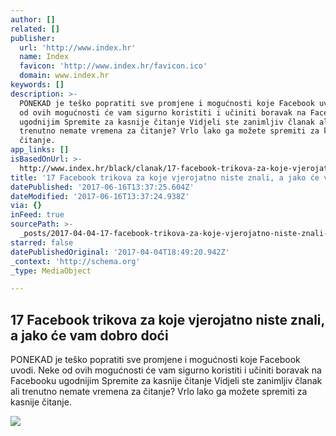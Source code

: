 ```yaml
---
author: []
related: []
publisher:
  url: 'http://www.index.hr'
  name: Index
  favicon: 'http://www.index.hr/favicon.ico'
  domain: www.index.hr
keywords: []
description: >-
  PONEKAD je teško popratiti sve promjene i mogućnosti koje Facebook uvodi. Neke
  od ovih mogućnosti će vam sigurno koristiti i učiniti boravak na Facebooku
  ugodnijim Spremite za kasnije čitanje Vidjeli ste zanimljiv članak ali
  trenutno nemate vremena za čitanje? Vrlo lako ga možete spremiti za kasnije
  čitanje.
app_links: []
isBasedOnUrl: >-
  http://www.index.hr/black/clanak/17-facebook-trikova-za-koje-vjerojatno-niste-znali-a-jako-ce-vam-dobro-doci/961426.aspx
title: '17 Facebook trikova za koje vjerojatno niste znali, a jako će vam dobro doći'
datePublished: '2017-06-16T13:37:25.604Z'
dateModified: '2017-06-16T13:37:24.938Z'
via: {}
inFeed: true
sourcePath: >-
  _posts/2017-04-04-17-facebook-trikova-za-koje-vjerojatno-niste-znali-a-jako-c.md
starred: false
datePublishedOriginal: '2017-04-04T18:49:20.942Z'
_context: 'http://schema.org'
_type: MediaObject

---
```

<article style=""><h1>17 Facebook trikova za koje vjerojatno niste znali, a jako će vam dobro doći</h1><p>PONEKAD je teško popratiti sve promjene i mogućnosti koje Facebook uvodi. Neke od ovih mogućnosti će vam sigurno koristiti i učiniti boravak na Facebooku ugodnijim Spremite za kasnije čitanje Vidjeli ste zanimljiv članak ali trenutno nemate vremena za čitanje? Vrlo lako ga možete spremiti za kasnije čitanje.</p><img src="http://www.index.hr/images2/fbtrikovi_screen123rf.jpg" /></article>
